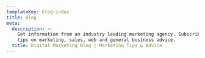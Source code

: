 ```yaml
---
templateKey: blog-index
title: Blog
meta:
  description: >-
    Get information from an industry leading marketing agency. Subscribe for
    tips on marketing, sales, web and general business advice.
  title: Digital Marketing Blog | Marketing Tips & Advice
---
```


